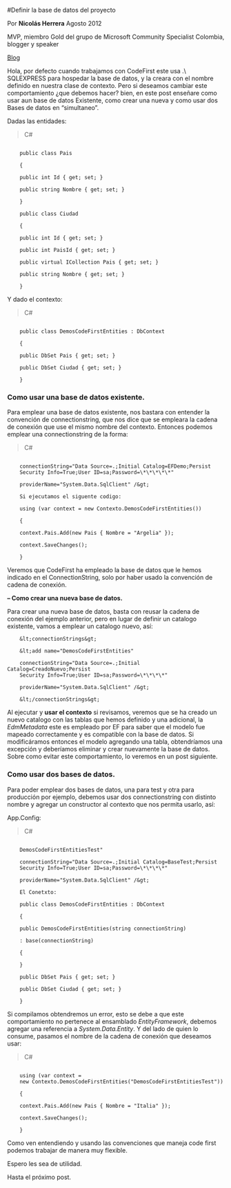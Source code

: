   <properties
	pageTitle="Definir la base de datos del proyecto"
	description="Definir la base de datos del proyecto"
	services="win-dev"
	documentationCenter=""
	authors="andygonusa"
	manager=""
	editor="andygonusa"/>

<tags
	ms.service="win-dev"
	ms.workload="identity"
	ms.tgt_pltfrm="na"
	ms.devlang="na"
	ms.topic="how-to-article"
	ms.date="05/16/2016"
	ms.author="andygonusa"/>

#Definir la base de datos del proyecto
  
  
Por **Nicolás Herrera**                                                                             Agosto 2012
                                                                                              
MVP, miembro Gold del grupo de Microsoft Community Specialist Colombia, blogger y speaker   
 
[Blog](http://nicolocodev.com/)
 
Hola, por defecto cuando trabajamos con CodeFirst este usa .\\
SQLEXPRESS para hospedar la base de datos, y la creara con el nombre
definido en nuestra clase de contexto. Pero si deseamos cambiar este
comportamiento ¿que debemos hacer? bien, en este post enseñare como usar
aun base de datos Existente, como crear una nueva y como usar dos Bases
de datos en “simultaneo”.

Dadas las entidades:

>C\#

```

    public class Pais

    {

    public int Id { get; set; }

    public string Nombre { get; set; }

    }

    public class Ciudad

    {

    public int Id { get; set; }

    public int PaisId { get; set; }

    public virtual ICollection Pais { get; set; }

    public string Nombre { get; set; }

    }

```

Y dado el contexto:



>C\#

```

    public class DemosCodeFirstEntities : DbContext

    {

    public DbSet Pais { get; set; }

    public DbSet Ciudad { get; set; }

    }

```  

### Como usar una base de datos existente.

Para emplear una base de datos existente, nos bastara con entender la
convención de connectionstring, que nos dice que se empleara la cadena
de conexión que use el mismo nombre del contexto. Entonces podemos
emplear una connectionstring de la forma:

>C\#

```

    connectionString="Data Source=.;Initial Catalog=EFDemo;Persist
    Security Info=True;User ID=sa;Password=\*\*\*\*\*"

    providerName="System.Data.SqlClient" /&gt;

    Si ejecutamos el siguente codigo:

    using (var context = new Contexto.DemosCodeFirstEntities())

    {

    context.Pais.Add(new Pais { Nombre = "Argelia" });

    context.SaveChanges();

    }

```

Veremos que CodeFirst ha empleado la base de datos que le hemos indicado
en el ConnectionString, solo por haber usado la convención de cadena de
conexión.

**– Como crear una nueva base de datos.**

Para crear una nueva base de datos, basta con reusar la cadena de
conexión del ejemplo anterior, pero en lugar de definir un catalogo
existente, vamos a emplear un catalogo nuevo, así:


```
    &lt;connectionStrings&gt;

    &lt;add name="DemosCodeFirstEntities"

    connectionString="Data Source=.;Initial Catalog=CreadoNuevo;Persist
    Security Info=True;User ID=sa;Password=\*\*\*\*"

    providerName="System.Data.SqlClient" /&gt;

    &lt;/connectionStrings&gt;

```

Al ejecutar y **usar el contexto** si revisamos, veremos que se ha
creado un nuevo catalogo con las tablas que hemos definido y una
adicional, la *EdmMetadata* este es empleado por EF para saber que el
modelo fue mapeado correctamente y es compatible con la base de datos.
Si modificáramos entonces el modelo agregando una tabla, obtendríamos
una excepción y deberíamos eliminar y crear nuevamente la base de datos.
Sobre como evitar este comportamiento, lo veremos en un post siguiente.

### Como usar dos bases de datos.

Para poder emplear dos bases de datos, una para test y otra para
producción por ejemplo, debemos usar dos connectionstring con distinto
nombre y agregar un constructor al contexto que nos permita usarlo, así:

App.Config:

>C\#

```

    DemosCodeFirstEntitiesTest"

    connectionString="Data Source=.;Initial Catalog=BaseTest;Persist
    Security Info=True;User ID=sa;Password=\*\*\*\*"

    providerName="System.Data.SqlClient" /&gt;

    El Conetxto:

    public class DemosCodeFirstEntities : DbContext

    {

    public DemosCodeFirstEntities(string connectionString)

    : base(connectionString)

    {

    }

    public DbSet Pais { get; set; }

    public DbSet Ciudad { get; set; }

    }

``` 

Si compilamos obtendremos un error, esto se debe a que este
comportamiento no pertenece al ensamblado *EntityFramework*, debemos
agregar una referencia a *System.Data.Entity*. Y del lado de quien lo
consume, pasamos el nombre de la cadena de conexión que deseamos usar:

>C\#

```

    using (var context =
    new Contexto.DemosCodeFirstEntities("DemosCodeFirstEntitiesTest"))

    {

    context.Pais.Add(new Pais { Nombre = "Italia" });

    context.SaveChanges();

    }

``` 

Como ven entendiendo y usando las convenciones que maneja code first
podemos trabajar de manera muy flexible.

Espero les sea de utilidad.

Hasta el próximo post.
